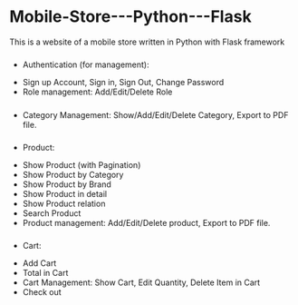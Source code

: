 # Mobile-Store---Python---Flask
This is a website of a mobile store written in Python with Flask framework
#####
- Authentication (for management): 
+ Sign up Account, Sign in, Sign Out, Change Password
+ Role management: Add/Edit/Delete Role
#####
- Category Management: Show/Add/Edit/Delete Category, Export to PDF file.
#####
- Product:
+ Show Product (with Pagination)
+ Show Product by Category
+ Show Product by Brand
+ Show Product in detail
+ Show Product relation
+ Search Product
+ Product management: Add/Edit/Delete product, Export to PDF file.
#####
- Cart:
+ Add Cart
+ Total in Cart
+ Cart Management: Show Cart, Edit Quantity, Delete Item in Cart
+ Check out
